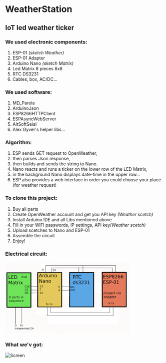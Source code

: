 # WeatherStation


## IoT led weather ticker 

### We used electronic components:
<ol>
  <li>ESP-01 <i>(sketch Weather)</i></li>
  <li>ESP-01 Adapter</i></li>
  <li>Arduino Nano <i>(sketch Matrix)</i></li>
  <li>Led Matrix 8 pieces 8x8</li>
  <li>RTC DS3231</li>
  <li>Cables, box, AC/DC...</li>
</ol>

### We used software:
<ol>
  <li>MD_Parola</li>
  <li>ArduinoJson</li>
  <li>ESP8266HTTPClient</li>
  <li>ESPAsyncWebServer</li>
  <li>AltSoftSeial</li>
  <li>Alex Gyver's helper libs...</li>
</ol>

### Algorithm:
<ol>
  <li>ESP sends GET request to OpenWeather,</li>
  <li>then parses Json response,</li>
  <li>then builds and sends the string to Nano. </li>
  <li>Nano reacts and runs a ticker on the lower row of the LED Matrix,</li>
  <li>in the background Nano displays date-time in the upper row...</li>
  <li>ESP also provides a web interface in order you could choose your place (for weather request)</li>
</ol>

### To clone this project:
<ol>
  <li>Buy all parts</li>
  <li>Create OpenWeather account and get you API key <i>(Weather scetch)</i></li>
  <li>Install Arduino IDE and all Libs mentioned above</li>
  <li>Fill in your WIFI passwords, IP settings, API key<i>(Weather scetch)</i></li>
  <li>Upload scetches to Nano and ESP-01</li>
  <li>Assemble the circuit</li>
  <li>Enjoy!</li>
</ol>


### Electrical circuit:
<p align="left">
  <img src="assets/my.png" width="400" title="Screen">
</p>

### What we'v got:
<p align="left">
  <img src="assets/my1.gif" width="400" title="Screen">
</p>

